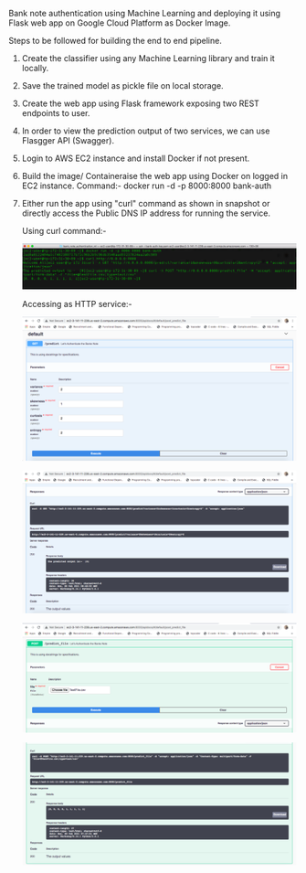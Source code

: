 Bank note authentication using Machine Learning and deploying it using Flask web app on Google Cloud Platform as Docker Image.

Steps to be followed for building the end to end pipeline.

1. Create the classifier using any Machine Learning library and train it locally.
2. Save the trained model as pickle file on local storage.
3. Create the web app using Flask framework exposing two REST endpoints to user.
4. In order to view the prediction output of two services, we can use Flasgger API (Swagger).
5. Login to AWS EC2 instance and install Docker if not present.
6. Build the image/ Containeraise the web app using Docker on logged in EC2 instance.
    Command:- docker run -d -p 8000:8000 bank-auth
    
7. Either run the app using "curl" command as shown in snapshot or directly access the Public DNS IP address for running the service.

    Using curl command:-

    ![alt text](/bank_note_authentication_ml/images/pic1.png?raw=true)
    
    Accessing as HTTP service:-
    
    ![alt text](/bank_note_authentication_ml/images/pic2.png?raw=true)
    
    ![alt text](/bank_note_authentication_ml/images/pic3.png?raw=true)
    
    ![alt text](/bank_note_authentication_ml/images/pic4.png?raw=true)
    
    ![alt text](/bank_note_authentication_ml/images/pic5.png?raw=true)





 
